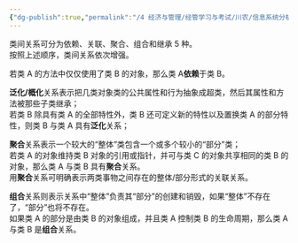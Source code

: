 ```yaml
---
{"dg-publish":true,"permalink":"/4 经济与管理/经管学习与考试/川农/信息系统分析与设计/类间的关系/","title":"类间的关系"}
---
```



类间关系可分为依赖、关联、聚合、组合和继承 5 种。  
按照上述顺序，类间关系依次增强。

若类 A 的方法中仅仅使用了类 B 的对象，那么类 A**依赖**于类 B。

**泛化/概化**关系表示把几类对象类的公共属性和行为抽象成超类，然后其属性和方法被那些子类继承；  
若类 B 除具有类 A 的全部特性外，类 B 还可定义新的特性以及置换类 A 的部分特性，则类 B 与类 A 具有**泛化**关系；

**聚合**关系表示一个较大的“整体”类包含一个或多个较小的“部分”类；  
若类 A 的对象维持类 B 对象的引用或指针，并可与类 C 的对象共享相同的类 B 的对象，那么类 A 与类 B 具有**聚合**关系。  
用**聚合**关系可明确表示两类事物之间存在的整体/部分形式的关联关系。

**组合**关系则表示关系中“整体”负责其“部分”的创建和销毁，如果“整体”不存在了，“部分”也将不存在。  
如果类 A 的部分是由类 B 的对象组成，并且类 A 控制类 B 的生命周期，那么类 A 与类 B 是**组合**关系。